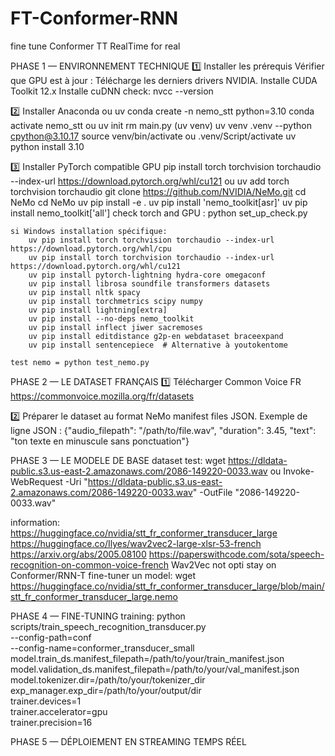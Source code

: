 # FT-Conformer-RNN
fine tune Conformer TT RealTime for real

PHASE 1 — ENVIRONNEMENT TECHNIQUE
1️⃣ Installer les prérequis
    Vérifier que GPU est à jour :
        Télécharge les derniers drivers NVIDIA.
        Installe CUDA Toolkit 12.x
        Installe cuDNN
        check: nvcc --version

2️⃣ Installer Anaconda ou uv
    conda create -n nemo_stt python=3.10
    conda activate nemo_stt
    ou
    uv init 
    rm main.py
    (uv venv)
    uv venv .venv --python cpython@3.10.17
    source venv/bin/activate ou .venv/Script/activate
    uv python install 3.10

3️⃣ Installer PyTorch compatible GPU
    pip install torch torchvision torchaudio --index-url https://download.pytorch.org/whl/cu121
    ou
    uv add torch torchvision torchaudio
    git clone https://github.com/NVIDIA/NeMo.git
cd NeMo
    cd NeMo
    uv pip install -e .
    uv pip install 'nemo_toolkit[asr]'
    uv pip install nemo_toolkit['all']
    check torch and GPU : python set_up_check.py

    si Windows installation spécifique:
        uv pip install torch torchvision torchaudio --index-url https://download.pytorch.org/whl/cpu
        uv pip install torch torchvision torchaudio --index-url https://download.pytorch.org/whl/cu121
        uv pip install pytorch-lightning hydra-core omegaconf
        uv pip install librosa soundfile transformers datasets
        uv pip install nltk spacy
        uv pip install torchmetrics scipy numpy
        uv pip install lightning[extra]
        uv pip install --no-deps nemo_toolkit
        uv pip install inflect jiwer sacremoses
        uv pip install editdistance g2p-en webdataset braceexpand
        uv pip install sentencepiece  # Alternative à youtokentome

    test nemo = python test_nemo.py

PHASE 2 — LE DATASET FRANÇAIS
1️⃣ Télécharger Common Voice FR
    https://commonvoice.mozilla.org/fr/datasets

2️⃣ Préparer le dataset au format NeMo
    manifest files JSON.
    Exemple de ligne JSON :
        {"audio_filepath": "/path/to/file.wav", "duration": 3.45, "text": "ton texte en minuscule sans ponctuation"}

 PHASE 3 — LE MODELE DE BASE
 dataset test:  wget https://dldata-public.s3.us-east-2.amazonaws.com/2086-149220-0033.wav
 ou 
 Invoke-WebRequest -Uri "https://dldata-public.s3.us-east-2.amazonaws.com/2086-149220-0033.wav" -OutFile "2086-149220-0033.wav"

 information: 
    https://huggingface.co/nvidia/stt_fr_conformer_transducer_large
    https://huggingface.co/Ilyes/wav2vec2-large-xlsr-53-french
    https://arxiv.org/abs/2005.08100
    https://paperswithcode.com/sota/speech-recognition-on-common-voice-french
    Wav2Vec not opti stay on Conformer/RNN-T
 fine-tuner un model:
    wget https://huggingface.co/nvidia/stt_fr_conformer_transducer_large/blob/main/stt_fr_conformer_transducer_large.nemo

 PHASE 4 — FINE-TUNING
training:
    python scripts/train_speech_recognition_transducer.py \
    --config-path=conf \
    --config-name=conformer_transducer_small \
    model.train_ds.manifest_filepath=/path/to/your/train_manifest.json \
    model.validation_ds.manifest_filepath=/path/to/your/val_manifest.json \
    model.tokenizer.dir=/path/to/your/tokenizer_dir \
    exp_manager.exp_dir=/path/to/your/output/dir \
    trainer.devices=1 \
    trainer.accelerator=gpu \
    trainer.precision=16

PHASE 5 — DÉPLOIEMENT EN STREAMING TEMPS RÉEL